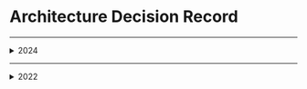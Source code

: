 # Architecture Decision Record

---

<details><summary>2024</summary>

* [2024/01/01 : Decision Example : Code language](/Organization/Governance/ADR/decision1)
* ...

</details>

---

<details><summary>2022</summary>

* ...
* ...

</details>